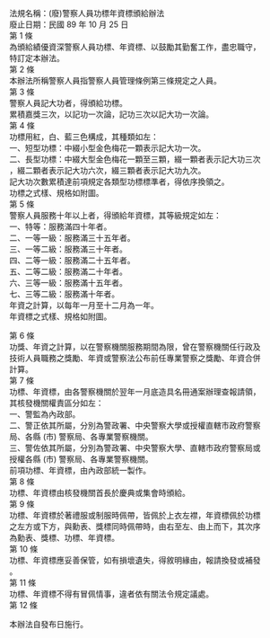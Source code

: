 法規名稱：(廢)警察人員功標年資標頒給辦法  
廢止日期：民國 89 年 10 月 25 日  
第 1 條  
為頒給績優資深警察人員功標、年資標、以鼓勵其勤奮工作，盡忠職守，  
特訂定本辦法。  
第 2 條  
本辦法所稱警察人員指警察人員管理條例第三條規定之人員。  
第 3 條  
警察人員記大功者，得頒給功標。  
累積嘉獎三次，以記功一次論，記功三次以記大功一次論。  
第 4 條  
功標用紅，白、藍三色構成，其種類如左：  
一、短型功標：中綴小型金色梅花一顆表示記大功一次。  
二、長型功標：中綴大型金色梅花一顆至三顆，綴一顆者表示記大功三次  
，綴二顆者表示記大功六次，綴三顆者表示記大功九次。  
記大功次數累積達前項規定各類型功標標準者，得依序換領之。  
功標之式樣、規格如附圖。  
第 5 條  
警察人員服務十年以上者，得頒給年資標，其等級規定如左：  
一、特等：服務滿四十年者。  
二、一等一級：服務滿三十五年者。  
三、一等二級：服務滿三十年者。  
四、二等一級：服務滿二十五年者。  
五、二等二級：服務滿二十年者。  
六、三等一級：服務滿十五年者。  
七、三等二級：服務滿十年者。  
年資之計算，以每年一月至十二月為一年。  
年資標之式樣、規格如附圖。  


第 6 條  
功獎、年資之計算，以在警察機關服務期間為限，曾在警察機關任行政及  
技術人員職務之獎勵、年資或警察法公布前任專業警察之獎勵、年資合併  
計算。  
第 7 條  
功標、年資標，由各警察機關於翌年一月底造具名冊通案辦理查報請領，  
其核發機關權責區分如左：  
一、警監為內政部。  
二、警正依其所屬，分別為警政署、中央警察大學或授權直轄市政府警察  
局、各縣 (市) 警察局、各專業警察機關。  
三、警佐依其所屬，分別為警政署、中央警察大學、直轄市政府警察局或  
授權各縣 (市) 警察局、各專業警察機關。  
前項功標、年資標，由內政部統一製作。  
第 8 條  
功標、年資標由核發機關首長於慶典或集會時頒給。  
第 9 條  
功標、年資標於著禮服或制服時佩帶，皆佩於上衣左襟，年資標佩於功標  
之左方或下方，與勳表、獎標同時佩帶時，由右至左、由上而下，其次序  
為勳表、獎標、功標、年資標。  
第 10 條  
功標、年資標應妥善保管，如有損壞遺失，得敘明緣由，報請換發或補發  
。  
第 11 條  
功標、年資標不得有冒佩情事，違者依有關法令規定議處。  
第 12 條  


本辦法自發布日施行。  


